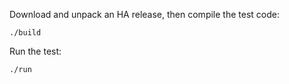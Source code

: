 Download and unpack an HA release, then compile the test code:

    ./build
    
Run the test:

    ./run
    